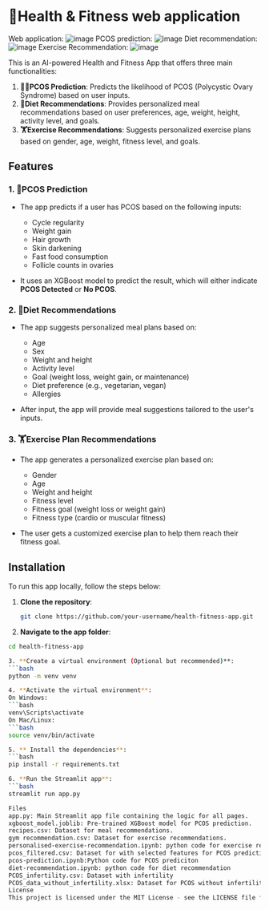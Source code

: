# 🏥Health & Fitness web application
Web application: 
![image](https://github.com/user-attachments/assets/5419b247-14d6-4ffd-bc7c-417b2e71f373)
PCOS prediction:
![image](https://github.com/user-attachments/assets/460300f8-e7c7-4ea6-bc88-038dc0a9f43d)
Diet recommendation:
![image](https://github.com/user-attachments/assets/822b0bc3-c817-454a-a1ca-8c5d102768a0)
Exercise Recommendation:
![image](https://github.com/user-attachments/assets/e5ba31f4-27c2-498b-952d-97d44bf5ee64)



This is an AI-powered Health and Fitness App that offers three main functionalities:
1. **👩‍⚕️PCOS Prediction**: Predicts the likelihood of PCOS (Polycystic Ovary Syndrome) based on user inputs.
2. **🥗Diet Recommendations**: Provides personalized meal recommendations based on user preferences, age, weight, height, activity level, and goals.
3. **🏋️Exercise Recommendations**: Suggests personalized exercise plans based on gender, age, weight, fitness level, and goals.

## Features

### 1. 🔬PCOS Prediction
- The app predicts if a user has PCOS based on the following inputs:
  - Cycle regularity
  - Weight gain
  - Hair growth
  - Skin darkening
  - Fast food consumption
  - Follicle counts in ovaries
  
- It uses an XGBoost model to predict the result, which will either indicate **PCOS Detected** or **No PCOS**.

### 2. 🥗Diet Recommendations
- The app suggests personalized meal plans based on:
  - Age
  - Sex
  - Weight and height
  - Activity level
  - Goal (weight loss, weight gain, or maintenance)
  - Diet preference (e.g., vegetarian, vegan)
  - Allergies
  
- After input, the app will provide meal suggestions tailored to the user's inputs.

### 3. 🏋️Exercise Plan Recommendations
- The app generates a personalized exercise plan based on:
  - Gender
  - Age
  - Weight and height
  - Fitness level
  - Fitness goal (weight loss or weight gain)
  - Fitness type (cardio or muscular fitness)
  
- The user gets a customized exercise plan to help them reach their fitness goal.

## Installation

To run this app locally, follow the steps below:

1. **Clone the repository**:
   ```bash
   git clone https://github.com/your-username/health-fitness-app.git

2. **Navigate to the app folder**:
```bash
cd health-fitness-app

3. **Create a virtual environment (Optional but recommended)**:
```bash
python -m venv venv

4. **Activate the virtual environment**:
On Windows:
```bash
venv\Scripts\activate
On Mac/Linux:
```bash
source venv/bin/activate

5. ** Install the dependencies**:
```bash
pip install -r requirements.txt

6. **Run the Streamlit app**:
```bash
streamlit run app.py

Files
app.py: Main Streamlit app file containing the logic for all pages.
xgboost_model.joblib: Pre-trained XGBoost model for PCOS prediction.
recipes.csv: Dataset for meal recommendations.
gym recommendation.csv: Dataset for exercise recommendations.
personalised-exercise-recommendation.ipynb: python code for exercise recommendation
pcos_filtered.csv: Dataset for with selected features for PCOS prediction
pcos-prediction.ipynb:Python code for PCOS prediciton
diet-recommendation.ipynb: python code for diet recommendation
PCOS_infertility.csv: Dataset with infertility
PCOS_data_without_infertility.xlsx: Dataset for PCOS without infertility
License
This project is licensed under the MIT License - see the LICENSE file for details.

